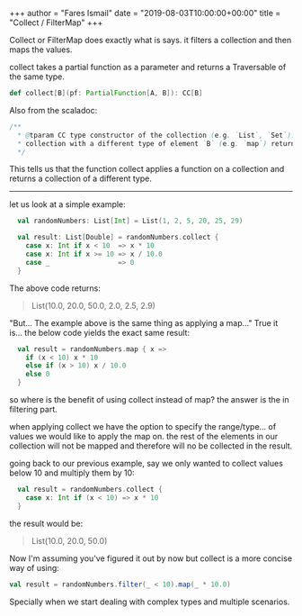 +++
author = "Fares Ismail"
date = "2019-08-03T10:00:00+00:00"
title = "Collect / FilterMap"
+++

Collect or FilterMap does exactly what is says. it filters a collection and then maps the values.

collect takes a partial function as a parameter and returns a Traversable of the same type.

```scala 
def collect[B](pf: PartialFunction[A, B]): CC[B]
```
Also from the scaladoc: 

```scala
/**
  * @tparam CC type constructor of the collection (e.g. `List`, `Set`). Operations returning a 
  * collection with a different type of element `B` (e.g. `map`) return a `CC[B]`.
  */
```

This tells us that the function collect applies a function on a collection and returns a collection of a different type.

---

let us look at a simple example:

```scala
  val randomNumbers: List[Int] = List(1, 2, 5, 20, 25, 29)

  val result: List[Double] = randomNumbers.collect {
    case x: Int if x < 10  => x * 10
    case x: Int if x >= 10 => x / 10.0
    case _                 => 0
  }
```

The above code returns:
> List(10.0, 20.0, 50.0, 2.0, 2.5, 2.9)

"But... The example above is the same thing as applying a map..." True it is... the below code yields the exact same result:

```scala
  val result = randomNumbers.map { x =>
    if (x < 10) x * 10
    else if (x > 10) x / 10.0
    else 0
  }
```
so where is the benefit of using collect instead of map? the answer is the in filtering part.

when applying collect we have the option to specify the range/type... of values we would like to apply the map on. the rest of the elements in our collection will not be mapped and therefore will no be collected in the result.

going back to our previous example, say we only wanted to collect values below 10 and multiply them by 10:

```scala
  val result = randomNumbers.collect {
    case x: Int if (x < 10) => x * 10
  }
``` 
the result would be:
> List(10.0, 20.0, 50.0)

Now I'm assuming you've figured it out by now but collect is a more concise way of using:

```scala
val result = randomNumbers.filter(_ < 10).map(_ * 10.0)
```

Specially when we start dealing with complex types and multiple scenarios.
